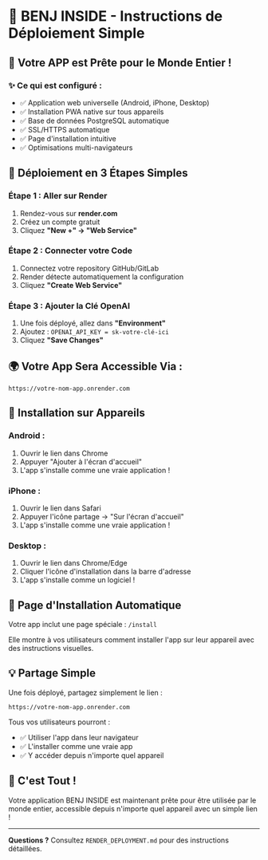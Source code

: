 # 🚀 BENJ INSIDE - Instructions de Déploiement Simple

## 📱 Votre APP est Prête pour le Monde Entier !

### ✨ Ce qui est configuré :
- ✅ Application web universelle (Android, iPhone, Desktop)
- ✅ Installation PWA native sur tous appareils
- ✅ Base de données PostgreSQL automatique
- ✅ SSL/HTTPS automatique  
- ✅ Page d'installation intuitive
- ✅ Optimisations multi-navigateurs

## 🎯 Déploiement en 3 Étapes Simples

### Étape 1 : Aller sur Render
1. Rendez-vous sur **render.com**
2. Créez un compte gratuit
3. Cliquez **"New +" → "Web Service"**

### Étape 2 : Connecter votre Code  
1. Connectez votre repository GitHub/GitLab
2. Render détecte automatiquement la configuration
3. Cliquez **"Create Web Service"**

### Étape 3 : Ajouter la Clé OpenAI
1. Une fois déployé, allez dans **"Environment"**
2. Ajoutez : `OPENAI_API_KEY = sk-votre-clé-ici`
3. Cliquez **"Save Changes"**

## 🌍 Votre App Sera Accessible Via :

```
https://votre-nom-app.onrender.com
```

## 📱 Installation sur Appareils

### Android :
1. Ouvrir le lien dans Chrome
2. Appuyer "Ajouter à l'écran d'accueil"
3. L'app s'installe comme une vraie application !

### iPhone :
1. Ouvrir le lien dans Safari  
2. Appuyer l'icône partage → "Sur l'écran d'accueil"
3. L'app s'installe comme une vraie application !

### Desktop :
1. Ouvrir le lien dans Chrome/Edge
2. Cliquer l'icône d'installation dans la barre d'adresse
3. L'app s'installe comme un logiciel !

## 🎊 Page d'Installation Automatique

Votre app inclut une page spéciale : `/install`

Elle montre à vos utilisateurs comment installer l'app sur leur appareil avec des instructions visuelles.

## 💡 Partage Simple

Une fois déployé, partagez simplement le lien :
```
https://votre-nom-app.onrender.com
```

Tous vos utilisateurs pourront :
- ✅ Utiliser l'app dans leur navigateur
- ✅ L'installer comme une vraie app
- ✅ Y accéder depuis n'importe quel appareil

## 🚀 C'est Tout !

Votre application BENJ INSIDE est maintenant prête pour être utilisée par le monde entier, accessible depuis n'importe quel appareil avec un simple lien !

---

**Questions ?** Consultez `RENDER_DEPLOYMENT.md` pour des instructions détaillées.